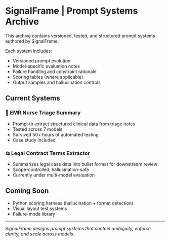 # SignalFrame | Prompt Systems Archive

This archive contains versioned, tested, and structured prompt systems authored by SignalFrame.

Each system includes:
- Versioned prompt evolution
- Model-specific evaluation notes
- Failure handling and constraint rationale
- Scoring tables (where applicable)
- Output samples and hallucination controls

## Current Systems

### 🏥 EMR Nurse Triage Summary
- Prompt to extract structured clinical data from triage notes
- Tested across 7 models
- Survived 50+ hours of automated testing
- Case study included

### ⚖️ Legal Contract Terms Extractor
- Summarizes legal case data into bullet format for downstream review
- Scope-controlled, hallucination-safe
- Currently under multi-model evaluation

## Coming Soon

- Python scoring harness (hallucination + format detection)
- Visual layout test systems
- Failure-mode library

---
*SignalFrame designs prompt systems that contain ambiguity, enforce clarity, and scale across models.*
